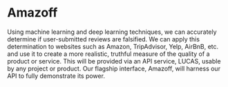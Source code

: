 # Amazoff

Using machine learning and deep learning techniques, we can accurately determine if user-submitted reviews are falsified. We can apply this determination to websites such as Amazon, TripAdvisor, Yelp, AirBnB, etc. and use it to create a more realistic, truthful measure of the quality of a product or service. 
This will be provided via an API service, LUCAS, usable by any project or product. Our flagship interface, Amazoff, will harness our API to fully demonstrate its power.

